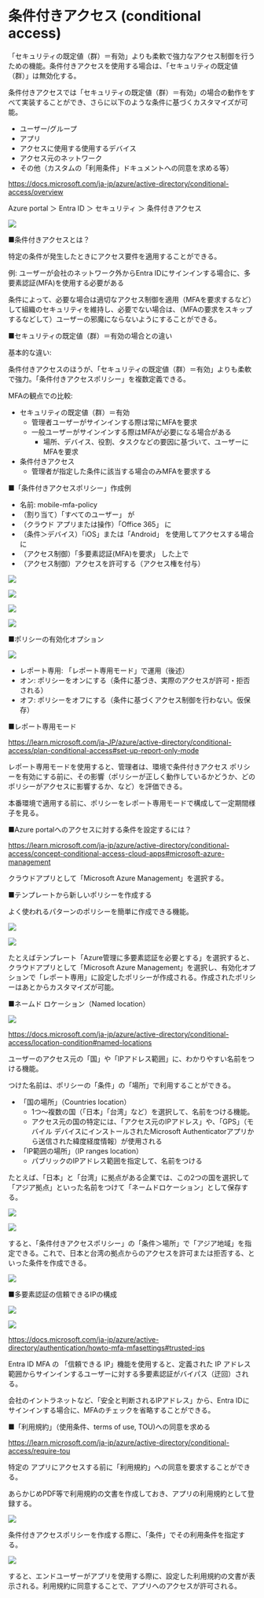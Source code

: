 
# 条件付きアクセス (conditional access)

「セキュリティの既定値（群）＝有効」よりも柔軟で強力なアクセス制御を行うための機能。条件付きアクセスを使用する場合は、「セキュリティの既定値（群）」は無効化する。

条件付きアクセスでは「セキュリティの既定値（群）＝有効」の場合の動作をすべて実装することができ、さらに以下のような条件に基づくカスタマイズが可能。

- ユーザー/グループ
- アプリ
- アクセスに使用する使用するデバイス
- アクセス元のネットワーク
- その他（カスタムの「利用条件」ドキュメントへの同意を求める等）

https://docs.microsoft.com/ja-jp/azure/active-directory/conditional-access/overview

Azure portal ＞ Entra ID ＞ セキュリティ ＞ 条件付きアクセス

![](images/ss-2022-09-26-10-44-22.png)

■条件付きアクセスとは？

特定の条件が発生したときにアクセス要件を適用することができる。

例: ユーザーが会社のネットワーク外からEntra IDにサインインする場合に、多要素認証(MFA)を使用する必要がある

条件によって、必要な場合は適切なアクセス制御を適用（MFAを要求するなど）して組織のセキュリティを維持し、必要でない場合は、（MFAの要求をスキップするなどして）ユーザーの邪魔にならないようにすることができる。

■セキュリティの既定値（群）＝有効の場合との違い

基本的な違い:

条件付きアクセスのほうが、「セキュリティの既定値（群）＝有効」よりも柔軟で強力。「条件付きアクセスポリシー」を複数定義できる。

MFAの観点での比較:

- セキュリティの既定値（群）＝有効
  - 管理者ユーザーがサインインする際は常にMFAを要求
  - 一般ユーザーがサインインする際はMFAが必要になる場合がある
    - 場所、デバイス、役割、タスクなどの要因に基づいて、ユーザーにMFAを要求
- 条件付きアクセス
  - 管理者が指定した条件に該当する場合のみMFAを要求する


■「条件付きアクセスポリシー」作成例

- 名前: mobile-mfa-policy
- （割り当て）「すべてのユーザー」 が
- （クラウド アプリまたは操作）「Office 365」 に
- （条件＞デバイス）「iOS」または「Android」 を使用してアクセスする場合に
- （アクセス制御）「多要素認証(MFA)を要求」 した上で
- （アクセス制御）アクセスを許可する（アクセス権を付与）

![](images/ss-2022-09-26-10-55-49.png)

![](images/ss-2022-09-26-10-56-24.png)

![](images/ss-2022-09-26-10-56-52.png)

![](images/ss-2022-09-26-10-57-24.png)

■ポリシーの有効化オプション

![](images/ss-2022-09-26-10-59-04.png)

- レポート専用: 「レポート専用モード」で運用（後述）
- オン: ポリシーをオンにする（条件に基づき、実際のアクセスが許可・拒否される）
- オフ: ポリシーをオフにする（条件に基づくアクセス制御を行わない。仮保存）

■レポート専用モード

https://learn.microsoft.com/ja-JP/azure/active-directory/conditional-access/plan-conditional-access#set-up-report-only-mode

レポート専用モードを使用すると、管理者は、環境で条件付きアクセス ポリシーを有効にする前に、その影響（ポリシーが正しく動作しているかどうか、どのポリシーがアクセスに影響するか、など）を評価できる。

本番環境で適用する前に、ポリシーをレポート専用モードで構成して一定期間様子を見る。


■Azure portalへのアクセスに対する条件を設定するには？

https://learn.microsoft.com/ja-jp/azure/active-directory/conditional-access/concept-conditional-access-cloud-apps#microsoft-azure-management

クラウドアプリとして「Microsoft Azure Management」を選択する。

■テンプレートから新しいポリシーを作成する

よく使われるパターンのポリシーを簡単に作成できる機能。

![](images/ss-2022-09-26-11-36-36.png)

![](images/ss-2022-09-26-11-37-10.png)

たとえばテンプレート「Azure管理に多要素認証を必要とする」を選択すると、クラウドアプリとして「Microsoft Azure Management」を選択し、有効化オプションで「レポート専用」に設定したポリシーが作成される。作成されたポリシーはあとからカスタマイズが可能。

■ネームド ロケーション（Named location）

![](images/ss-2022-09-26-11-06-48.png)

https://docs.microsoft.com/ja-jp/azure/active-directory/conditional-access/location-condition#named-locations

ユーザーのアクセス元の「国」や「IPアドレス範囲」に、わかりやすい名前をつける機能。

つけた名前は、ポリシーの「条件」の「場所」で利用することができる。

- 「国の場所」（Countries location）
  - 1つ～複数の国（「日本」「台湾」など）を選択して、名前をつける機能。
  - アクセス元の国の特定には、「アクセス元のIPアドレス」や、「GPS」（モバイル デバイスにインストールされたMicrosoft Authenticatorアプリから送信された緯度経度情報）が使用される
- 「IP範囲の場所」（IP ranges location）
  - パブリックのIPアドレス範囲を指定して、名前をつける

たとえば、「日本」と「台湾」に拠点がある企業では、この2つの国を選択して「アジア拠点」といった名前をつけて「ネームドロケーション」として保存する。

![](images/ss-2022-09-26-11-08-51.png)

![](images/ss-2022-09-26-11-11-02.png)

すると、「条件付きアクセスポリシー」の「条件＞場所」で「アジア地域」を指定できる。これで、日本と台湾の拠点からのアクセスを許可または拒否する、といった条件を作成できる。

![](images/ss-2022-09-26-11-12-10.png)

■多要素認証の信頼できるIPの構成

![](images/ss-2022-09-26-11-07-08.png)

![](images/ss-2022-09-26-11-07-36.png)

https://docs.microsoft.com/ja-jp/azure/active-directory/authentication/howto-mfa-mfasettings#trusted-ips

Entra ID MFA の 「信頼できる IP」機能を使用すると、定義された IP アドレス範囲からサインインするユーザーに対する多要素認証がバイパス（迂回）される。

会社のイントラネットなど、「安全と判断されるIPアドレス」から、Entra IDにサインインする場合に、MFAのチェックを省略することができる。

■「利用規約」（使用条件、terms of use, TOU)への同意を求める

https://learn.microsoft.com/ja-jp/azure/active-directory/conditional-access/require-tou

特定の アプリにアクセスする前に「利用規約」への同意を要求することができる。

あらかじめPDF等で利用規約の文書を作成しておき、アプリの利用規約として登録する。

![](images/ss-2022-09-26-11-31-08.png)

条件付きアクセスポリシーを作成する際に、「条件」でその利用条件を指定する。

![](images/ss-2022-09-26-11-31-40.png)

すると、エンドユーザーがアプリを使用する際に、設定した利用規約の文書が表示される。利用規約に同意することで、アプリへのアクセスが許可される。

